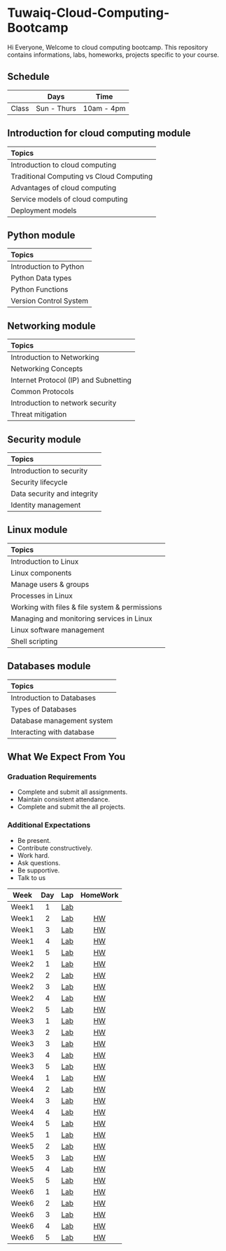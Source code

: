 # Tuwaiq-Cloud-Computing-Bootcamp
Hi Everyone, Welcome to cloud computing bootcamp. This repository contains informations, labs, homeworks, projects specific to your course.

## Schedule
|  | Days | Time |
| --- | ------------- | ------------- |
| Class | Sun - Thurs  | 10am - 4pm  |



## Introduction for cloud computing module


| Topics |
| :--- |
| Introduction to cloud computing  |
| Traditional Computing vs Cloud Computing  |
| Advantages of cloud computing | 
| Service models of cloud computing  |
| Deployment models | 



## Python module

| Topics |
| :--- |
| Introduction to Python  |
| Python Data types  |
| Python Functions  | 
| Version Control System |

## Networking module

| Topics |
| :--- |
| Introduction to Networking  | 
| Networking Concepts |
| Internet Protocol (IP) and Subnetting   |
| Common Protocols |
| Introduction to network security |
| Threat mitigation |

## Security module

| Topics |
| :--- |
| Introduction to security | 
| Security lifecycle  |
| Data security and integrity   |
| Identity management |

## Linux module

| Topics |
| :--- |
| Introduction to Linux  | 
| Linux components |
| Manage users & groups |
| Processes in Linux  |
| Working with files & file system & permissions |
| Managing and monitoring services in Linux |
| Linux software management |
| Shell scripting |

## Databases module

| Topics |
| :--- |
| Introduction to Databases | 
| Types of Databases |
| Database management system   |
| Interacting with database |

## What We Expect From You
### Graduation Requirements
* Complete and submit all assignments.
* Maintain consistent attendance.
* Complete and submit the all projects.
### Additional Expectations
* Be present.
* Contribute constructively.
* Work hard.
* Ask questions.
* Be supportive.
* Talk to us



| Week | Day | Lap | HomeWork |
|:----:|:---:|:---:|:--------:|
| Week1| 1   |[Lab](https://github.com/Tuwaiq-Cloud-Computing/Py-variables-1)
| Week1| 2   |[Lab](https://github.com/Tuwaiq-Cloud-Computing/Tuwaiq-Cloud-Computing-Bootcamp)|[HW](https://github.com/Tuwaiq-Cloud-Computing/Tuwaiq-Cloud-Computing-Bootcamp)
| Week1| 3   |[Lab](https://github.com/Tuwaiq-Cloud-Computing/Tuwaiq-Cloud-Computing-Bootcamp)|[HW](https://github.com/Tuwaiq-Cloud-Computing/Tuwaiq-Cloud-Computing-Bootcamp)
| Week1| 4   |[Lab](https://github.com/Tuwaiq-Cloud-Computing/Tuwaiq-Cloud-Computing-Bootcamp)|[HW](https://github.com/Tuwaiq-Cloud-Computing/Tuwaiq-Cloud-Computing-Bootcamp)
| Week1| 5   |[Lab](https://github.com/Tuwaiq-Cloud-Computing/Tuwaiq-Cloud-Computing-Bootcamp)|[HW](https://github.com/Tuwaiq-Cloud-Computing/Tuwaiq-Cloud-Computing-Bootcamp)
| Week2| 1   |[Lab](https://github.com/Tuwaiq-Cloud-Computing/Tuwaiq-Cloud-Computing-Bootcamp)|[HW](https://github.com/Tuwaiq-Cloud-Computing/Tuwaiq-Cloud-Computing-Bootcamp)
| Week2| 2   |[Lab](https://github.com/Tuwaiq-Cloud-Computing/Tuwaiq-Cloud-Computing-Bootcamp)|[HW](https://github.com/Tuwaiq-Cloud-Computing/Tuwaiq-Cloud-Computing-Bootcamp)
| Week2| 3   |[Lab](https://github.com/Tuwaiq-Cloud-Computing/Tuwaiq-Cloud-Computing-Bootcamp)|[HW](https://github.com/Tuwaiq-Cloud-Computing/Tuwaiq-Cloud-Computing-Bootcamp)
| Week2| 4   |[Lab](https://github.com/Tuwaiq-Cloud-Computing/Tuwaiq-Cloud-Computing-Bootcamp)|[HW](https://github.com/Tuwaiq-Cloud-Computing/Tuwaiq-Cloud-Computing-Bootcamp)
| Week2| 5   |[Lab](https://github.com/Tuwaiq-Cloud-Computing/Tuwaiq-Cloud-Computing-Bootcamp)|[HW](https://github.com/Tuwaiq-Cloud-Computing/Tuwaiq-Cloud-Computing-Bootcamp)
| Week3| 1   |[Lab](https://github.com/Tuwaiq-Cloud-Computing/Tuwaiq-Cloud-Computing-Bootcamp)|[HW](https://github.com/Tuwaiq-Cloud-Computing/Tuwaiq-Cloud-Computing-Bootcamp)
| Week3| 2   |[Lab](https://github.com/Tuwaiq-Cloud-Computing/Tuwaiq-Cloud-Computing-Bootcamp)|[HW](https://github.com/Tuwaiq-Cloud-Computing/Tuwaiq-Cloud-Computing-Bootcamp)
| Week3| 3   |[Lab](https://github.com/Tuwaiq-Cloud-Computing/Tuwaiq-Cloud-Computing-Bootcamp)|[HW](https://github.com/Tuwaiq-Cloud-Computing/Tuwaiq-Cloud-Computing-Bootcamp)
| Week3| 4   |[Lab](https://github.com/Tuwaiq-Cloud-Computing/Tuwaiq-Cloud-Computing-Bootcamp)|[HW](https://github.com/Tuwaiq-Cloud-Computing/Tuwaiq-Cloud-Computing-Bootcamp)
| Week3| 5   |[Lab](https://github.com/Tuwaiq-Cloud-Computing/Tuwaiq-Cloud-Computing-Bootcamp)|[HW](https://github.com/Tuwaiq-Cloud-Computing/Tuwaiq-Cloud-Computing-Bootcamp)
| Week4| 1   |[Lab](https://github.com/Tuwaiq-Cloud-Computing/Tuwaiq-Cloud-Computing-Bootcamp)|[HW](https://github.com/Tuwaiq-Cloud-Computing/Tuwaiq-Cloud-Computing-Bootcamp)
| Week4| 2   |[Lab](https://github.com/Tuwaiq-Cloud-Computing/Tuwaiq-Cloud-Computing-Bootcamp)|[HW](https://github.com/Tuwaiq-Cloud-Computing/Tuwaiq-Cloud-Computing-Bootcamp)
| Week4| 3   |[Lab](https://github.com/Tuwaiq-Cloud-Computing/Tuwaiq-Cloud-Computing-Bootcamp)|[HW](https://github.com/Tuwaiq-Cloud-Computing/Tuwaiq-Cloud-Computing-Bootcamp)
| Week4| 4   |[Lab](https://github.com/Tuwaiq-Cloud-Computing/Tuwaiq-Cloud-Computing-Bootcamp)|[HW](https://github.com/Tuwaiq-Cloud-Computing/Tuwaiq-Cloud-Computing-Bootcamp)
| Week4| 5   |[Lab](https://github.com/Tuwaiq-Cloud-Computing/Tuwaiq-Cloud-Computing-Bootcamp)|[HW](https://github.com/Tuwaiq-Cloud-Computing/Tuwaiq-Cloud-Computing-Bootcamp)
| Week5| 1   |[Lab](https://github.com/Tuwaiq-Cloud-Computing/Tuwaiq-Cloud-Computing-Bootcamp)|[HW](https://github.com/Tuwaiq-Cloud-Computing/Tuwaiq-Cloud-Computing-Bootcamp)
| Week5| 2   |[Lab](https://github.com/Tuwaiq-Cloud-Computing/Tuwaiq-Cloud-Computing-Bootcamp)|[HW](https://github.com/Tuwaiq-Cloud-Computing/Tuwaiq-Cloud-Computing-Bootcamp)
| Week5| 3   |[Lab](https://github.com/Tuwaiq-Cloud-Computing/Tuwaiq-Cloud-Computing-Bootcamp)|[HW](https://github.com/Tuwaiq-Cloud-Computing/Tuwaiq-Cloud-Computing-Bootcamp)
| Week5| 4   |[Lab](https://github.com/Tuwaiq-Cloud-Computing/Tuwaiq-Cloud-Computing-Bootcamp)|[HW](https://github.com/Tuwaiq-Cloud-Computing/Tuwaiq-Cloud-Computing-Bootcamp)
| Week5| 5   |[Lab](https://github.com/Tuwaiq-Cloud-Computing/Tuwaiq-Cloud-Computing-Bootcamp)|[HW](https://github.com/Tuwaiq-Cloud-Computing/Tuwaiq-Cloud-Computing-Bootcamp)
| Week6| 1   |[Lab](https://github.com/Tuwaiq-Cloud-Computing/Tuwaiq-Cloud-Computing-Bootcamp)|[HW](https://github.com/Tuwaiq-Cloud-Computing/Tuwaiq-Cloud-Computing-Bootcamp)
| Week6| 2   |[Lab](https://github.com/Tuwaiq-Cloud-Computing/Tuwaiq-Cloud-Computing-Bootcamp)|[HW](https://github.com/Tuwaiq-Cloud-Computing/Tuwaiq-Cloud-Computing-Bootcamp)
| Week6| 3   |[Lab](https://github.com/Tuwaiq-Cloud-Computing/Tuwaiq-Cloud-Computing-Bootcamp)|[HW](https://github.com/Tuwaiq-Cloud-Computing/Tuwaiq-Cloud-Computing-Bootcamp)
| Week6| 4   |[Lab](https://github.com/Tuwaiq-Cloud-Computing/Tuwaiq-Cloud-Computing-Bootcamp)|[HW](https://github.com/Tuwaiq-Cloud-Computing/Tuwaiq-Cloud-Computing-Bootcamp)
| Week6| 5   |[Lab](https://github.com/Tuwaiq-Cloud-Computing/Tuwaiq-Cloud-Computing-Bootcamp)|[HW](https://github.com/Tuwaiq-Cloud-Computing/Tuwaiq-Cloud-Computing-Bootcamp)

